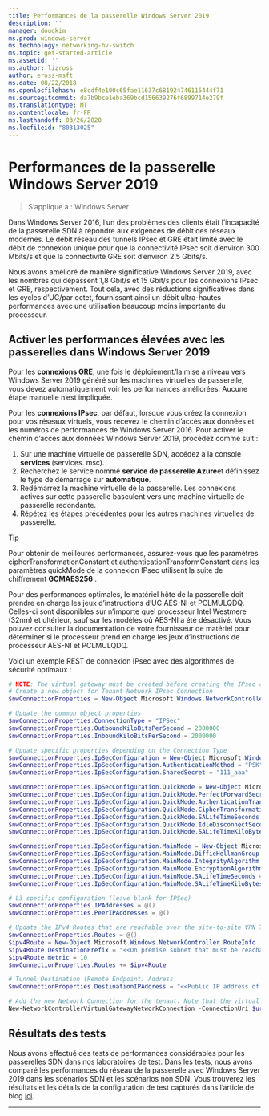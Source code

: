```yaml
---
title: Performances de la passerelle Windows Server 2019
description: ''
manager: dougkim
ms.prod: windows-server
ms.technology: networking-hv-switch
ms.topic: get-started-article
ms.assetid: ''
ms.author: lizross
author: eross-msft
ms.date: 08/22/2018
ms.openlocfilehash: e8cdf4e100c65fae11637c681924746115444f71
ms.sourcegitcommit: da7b9bce1eba369bcd156639276f6899714e279f
ms.translationtype: MT
ms.contentlocale: fr-FR
ms.lasthandoff: 03/26/2020
ms.locfileid: "80313025"
---
```

# <a name="windows-server-2019-gateway-performance"></a>Performances de la passerelle Windows Server 2019

>S’applique à : Windows Server


Dans Windows Server 2016, l’un des problèmes des clients était l’incapacité de la passerelle SDN à répondre aux exigences de débit des réseaux modernes. Le débit réseau des tunnels IPsec et GRE était limité avec le débit de connexion unique pour que la connectivité IPsec soit d’environ 300 Mbits/s et que la connectivité GRE soit d’environ 2,5 Gbits/s.

Nous avons amélioré de manière significative Windows Server 2019, avec les nombres qui dépassent 1,8 Gbit/s et 15 Gbit/s pour les connexions IPsec et GRE, respectivement. Tout cela, avec des réductions significatives dans les cycles d’UC/par octet, fournissant ainsi un débit ultra-hautes performances avec une utilisation beaucoup moins importante du processeur.

## <a name="enable-high-performance-with-gateways-in-windows-server-2019"></a>Activer les performances élevées avec les passerelles dans Windows Server 2019

Pour les **connexions GRE**, une fois le déploiement/la mise à niveau vers Windows Server 2019 généré sur les machines virtuelles de passerelle, vous devez automatiquement voir les performances améliorées. Aucune étape manuelle n’est impliquée.

Pour les **connexions IPsec**, par défaut, lorsque vous créez la connexion pour vos réseaux virtuels, vous recevez le chemin d’accès aux données et les numéros de performances de Windows Server 2016. Pour activer le chemin d’accès aux données Windows Server 2019, procédez comme suit :

   1. Sur une machine virtuelle de passerelle SDN, accédez à la console **services** (services. msc).
   2. Recherchez le service nommé **service de passerelle Azure**et définissez le type de démarrage sur **automatique**.
   3. Redémarrez la machine virtuelle de la passerelle.
      Les connexions actives sur cette passerelle basculent vers une machine virtuelle de passerelle redondante.
   4. Répétez les étapes précédentes pour les autres machines virtuelles de passerelle.

>[!TIP]
>Pour obtenir de meilleures performances, assurez-vous que les paramètres cipherTransformationConstant et authenticationTransformConstant dans les paramètres quickMode de la connexion IPsec utilisent la suite de chiffrement **GCMAES256** .
>
>Pour des performances optimales, le matériel hôte de la passerelle doit prendre en charge les jeux d’instructions d’UC AES-NI et PCLMULQDQ. Celles-ci sont disponibles sur n’importe quel processeur Intel Westmere (32nm) et ultérieur, sauf sur les modèles où AES-NI a été désactivé. Vous pouvez consulter la documentation de votre fournisseur de matériel pour déterminer si le processeur prend en charge les jeux d’instructions de processeur AES-NI et PCLMULQDQ.

Voici un exemple REST de connexion IPsec avec des algorithmes de sécurité optimaux :

```PowerShell
# NOTE: The virtual gateway must be created before creating the IPsec connection. More details here.
# Create a new object for Tenant Network IPsec Connection  
$nwConnectionProperties = New-Object Microsoft.Windows.NetworkController.NetworkConnectionProperties   

# Update the common object properties  
$nwConnectionProperties.ConnectionType = "IPSec"   
$nwConnectionProperties.OutboundKiloBitsPerSecond = 2000000   
$nwConnectionProperties.InboundKiloBitsPerSecond = 2000000  

# Update specific properties depending on the Connection Type  
$nwConnectionProperties.IpSecConfiguration = New-Object Microsoft.Windows.NetworkController.IpSecConfiguration   
$nwConnectionProperties.IpSecConfiguration.AuthenticationMethod = "PSK"   
$nwConnectionProperties.IpSecConfiguration.SharedSecret = "111_aaa"   

$nwConnectionProperties.IpSecConfiguration.QuickMode = New-Object Microsoft.Windows.NetworkController.QuickMode   
$nwConnectionProperties.IpSecConfiguration.QuickMode.PerfectForwardSecrecy = "PFS2048"   
$nwConnectionProperties.IpSecConfiguration.QuickMode.AuthenticationTransformationConstant = "GCMAES256"   
$nwConnectionProperties.IpSecConfiguration.QuickMode.CipherTransformationConstant = "GCMAES256"   
$nwConnectionProperties.IpSecConfiguration.QuickMode.SALifeTimeSeconds = 3600   
$nwConnectionProperties.IpSecConfiguration.QuickMode.IdleDisconnectSeconds = 500   
$nwConnectionProperties.IpSecConfiguration.QuickMode.SALifeTimeKiloBytes = 2000   

$nwConnectionProperties.IpSecConfiguration.MainMode = New-Object Microsoft.Windows.NetworkController.MainMode   
$nwConnectionProperties.IpSecConfiguration.MainMode.DiffieHellmanGroup = "Group2"   
$nwConnectionProperties.IpSecConfiguration.MainMode.IntegrityAlgorithm = "SHA256"   
$nwConnectionProperties.IpSecConfiguration.MainMode.EncryptionAlgorithm = "AES256"   
$nwConnectionProperties.IpSecConfiguration.MainMode.SALifeTimeSeconds = 28800
$nwConnectionProperties.IpSecConfiguration.MainMode.SALifeTimeKiloBytes = 2000   

# L3 specific configuration (leave blank for IPSec)  
$nwConnectionProperties.IPAddresses = @()   
$nwConnectionProperties.PeerIPAddresses = @()   

# Update the IPv4 Routes that are reachable over the site-to-site VPN Tunnel  
$nwConnectionProperties.Routes = @()   
$ipv4Route = New-Object Microsoft.Windows.NetworkController.RouteInfo   
$ipv4Route.DestinationPrefix = "<<On premise subnet that must be reachable over the VPN tunnel. Ex: 10.0.0.0/24>>"   
$ipv4Route.metric = 10   
$nwConnectionProperties.Routes += $ipv4Route   

# Tunnel Destination (Remote Endpoint) Address  
$nwConnectionProperties.DestinationIPAddress = "<<Public IP address of the On-Premise VPN gateway. Ex: 192.168.3.4>>"   

# Add the new Network Connection for the tenant. Note that the virtual gateway must be created before creating the IPsec connection. $uri is the REST URI of your deployment and must be in the form of “https://<REST URI>”  
New-NetworkControllerVirtualGatewayNetworkConnection -ConnectionUri $uri -VirtualGatewayId $virtualGW.ResourceId -ResourceId "Contoso_IPSecGW" -Properties $nwConnectionProperties -Force
```

## <a name="testing-results"></a>Résultats des tests

Nous avons effectué des tests de performances considérables pour les passerelles SDN dans nos laboratoires de test. Dans les tests, nous avons comparé les performances du réseau de la passerelle avec Windows Server 2019 dans les scénarios SDN et les scénarios non SDN. Vous trouverez les résultats et les détails de la configuration de test capturés dans l’article de blog [ici](https://blogs.technet.microsoft.com/networking/2018/08/15/high-performance-gateways/).

---
